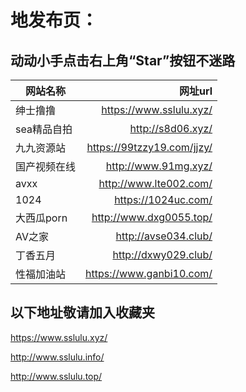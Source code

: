 
 
 
# 地发布页：

## 动动小手点击右上角“Star”按钮不迷路

网站名称|网址url
---|---:
绅士撸撸|https://www.sslulu.xyz/|
sea精品自拍|http://s8d06.xyz/|
九九资源站|https://99tzzy19.com/jjzy/|
国产视频在线|http://www.91mg.xyz/
avxx|http://www.lte002.com/
1024|https://1024uc.com/
大西瓜porn|http://www.dxg0055.top/
AV之家|http://avse034.club/
丁香五月|http://dxwy029.club/
性福加油站|https://www.ganbi10.com/



## 以下地址敬请加入收藏夹 
https://www.sslulu.xyz/ 

http://www.sslulu.info/ 

http://www.sslulu.top/ 





